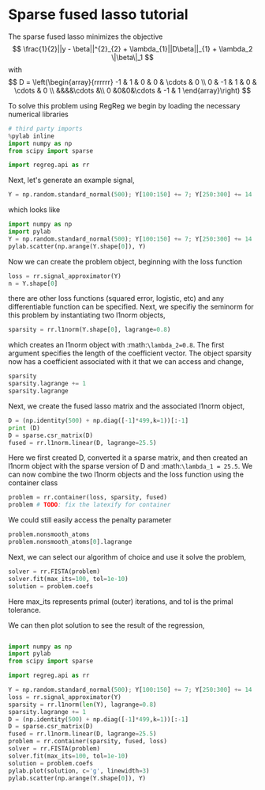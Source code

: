 # Sparse fused lasso tutorial

The sparse fused lasso minimizes the objective
$$
\frac{1}{2}||y - \beta||^{2}_{2} + \lambda_{1}||D\beta||_{1} + \lambda_2 \|\beta\|_1
$$
with
$$
D = \left(\begin{array}{rrrrrr} -1 & 1 & 0 & 0 & \cdots & 0 \\ 
0 & -1 & 1 & 0 & \cdots & 0 \\ &&&&\cdots &\\ 0 &0&0&\cdots & -1 & 1 \end{array}\right)
$$

To solve this problem using RegReg we begin by loading the necessary numerical libraries

```python
# third party imports
%pylab inline
import numpy as np
from scipy import sparse

import regreg.api as rr
```
Next, let's generate an example signal,
```python
Y = np.random.standard_normal(500); Y[100:150] += 7; Y[250:300] += 14
```
which looks like

```python
import numpy as np
import pylab
Y = np.random.standard_normal(500); Y[100:150] += 7; Y[250:300] += 14
pylab.scatter(np.arange(Y.shape[0]), Y)
```
Now we can create the problem object, beginning with the loss function

```python
loss = rr.signal_approximator(Y)
n = Y.shape[0]
```
there are other loss functions (squared error, logistic, etc) and any differentiable function can be specified. Next, we specifiy the seminorm for this problem by instantiating two l1norm objects,

```python
sparsity = rr.l1norm(Y.shape[0], lagrange=0.8)
```
which creates an l1norm object with :math:`\lambda_2=0.8`. The first argument specifies the length of the coefficient vector. The object sparsity now has a coefficient associated with it that we can access and change,

```python
sparsity
sparsity.lagrange += 1
sparsity.lagrange
```
Next, we create the fused lasso matrix and the associated l1norm object,

```python
D = (np.identity(500) + np.diag([-1]*499,k=1))[:-1]
print (D)
D = sparse.csr_matrix(D)
fused = rr.l1norm.linear(D, lagrange=25.5)
```
Here we first created D, converted it a sparse matrix, and then created an l1norm object with the sparse version of D and :math:`\lambda_1 = 25.5`. We can now combine the two l1norm objects and the loss function using the  container class

```python
problem = rr.container(loss, sparsity, fused)
problem # TODO: fix the latexify for container
```
We could still easily access the penalty parameter

```python
problem.nonsmooth_atoms
problem.nonsmooth_atoms[0].lagrange
```
Next, we can select our algorithm of choice and use it solve the problem,

```python
solver = rr.FISTA(problem)
solver.fit(max_its=100, tol=1e-10)
solution = problem.coefs
```

Here max_its represents primal (outer) iterations, and tol is the primal tolerance. 

We can then plot solution to see the result of the regression,

```python

import numpy as np
import pylab	
from scipy import sparse

import regreg.api as rr

Y = np.random.standard_normal(500); Y[100:150] += 7; Y[250:300] += 14
loss = rr.signal_approximator(Y) 
sparsity = rr.l1norm(len(Y), lagrange=0.8)
sparsity.lagrange += 1
D = (np.identity(500) + np.diag([-1]*499,k=1))[:-1]
D = sparse.csr_matrix(D)
fused = rr.l1norm.linear(D, lagrange=25.5)
problem = rr.container(sparsity, fused, loss)
solver = rr.FISTA(problem)
solver.fit(max_its=100, tol=1e-10)
solution = problem.coefs
pylab.plot(solution, c='g', linewidth=3)	
pylab.scatter(np.arange(Y.shape[0]), Y)
```
